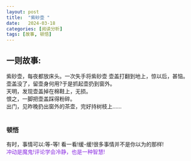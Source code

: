 ```yaml
---
layout: post
title:  "紫砂壶 "
date:   2024-03-18
categories: [阅读分析]
tags: [故事, 顿悟]  
---
```


## 一则故事:
紫砂壶，每夜都放床头。一次失手将紫砂壶 壶盖打翻到地上，惊以后，甚恼。  
壶盖没了，留壶身何用?于是抓起壶扔到窗外。  
天明，发现壶盖掉在棉鞋上，无损。  
恨之，一脚把壶盖踩得粉碎。  
出门，见昨晚扔出窗外的茶壶，完好持树枝上……   
<br>
### 顿悟
有时，事情可以:等-等! 看一看!缓-缓!很多事情并不是你以为的那样!   
<font color="#8a2be2">冲动是魔鬼!评论学会冷静，也是一种智慧!</font>   



